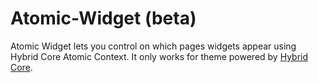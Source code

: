 Atomic-Widget (beta)
=============

Atomic Widget lets you control on which pages widgets appear using Hybrid Core Atomic Context. It only works for theme powered by <a href="http://themehybrid.com/hybrid-core">Hybrid Core</a>.